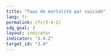 ```yaml
---
title: "Taux de mortalité par suicide"
lang: fr
permalink: /fr/3-4-2/
sdg_goal: 3
layout: indicator
indicator: "3.4.2"
target_id: "3.4"
---
```


